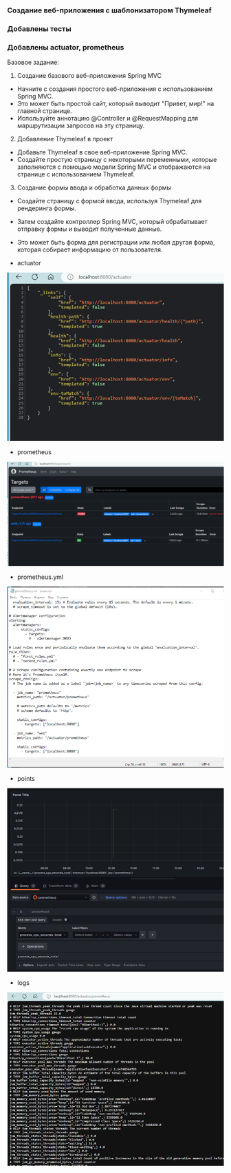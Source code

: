 ### Создание веб-приложения с шаблонизатором Thymeleaf
### Добавлены тесты
### Добавлены actuator, prometheus
Базовое задание:
1. Создание базового веб-приложения Spring MVC
* Начните с создания простого веб-приложения с использованием Spring MVC. 
* Это может быть простой сайт, который выводит "Привет, мир!" на главной странице. 
* Используйте аннотацию @Controller и @RequestMapping для маршрутизации запросов на эту страницу.
2. Добавление Thymeleaf в проект 
* Добавьте Thymeleaf в свое веб-приложение Spring MVC. 
* Создайте простую страницу с некоторыми переменными, которые заполняются с помощью модели Spring MVC и отображаются на странице с использованием Thymeleaf.
3. Создание формы ввода и обработка данных формы
* Создайте страницу с формой ввода, используя Thymeleaf для рендеринга формы. 
* Затем создайте контроллер Spring MVC, который обрабатывает отправку формы и выводит полученные данные. 
* Это может быть форма для регистрации или любая другая форма, которая собирает информацию от пользователя.


* actuator

![actuator](Screen-actuator.png)

* prometheus

![prometheus](Screen-prometheus.png)

* prometheus.yml

![prometheus.yml](Screen-prom-yml.png)

* points

![points](Screen-points.png)

* logs

![logs](Screen-logs.png)